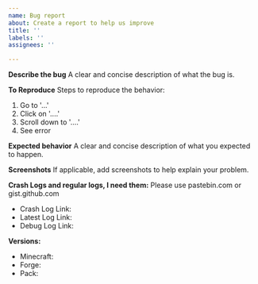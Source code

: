```yaml
---
name: Bug report
about: Create a report to help us improve
title: ''
labels: ''
assignees: ''

---
```


**Describe the bug**
A clear and concise description of what the bug is.

**To Reproduce**
Steps to reproduce the behavior:
1. Go to '...'
2. Click on '....'
3. Scroll down to '....'
4. See error

**Expected behavior**
A clear and concise description of what you expected to happen.

**Screenshots**
If applicable, add screenshots to help explain your problem.

**Crash Logs and regular logs, I need them:**
Please use pastebin.com or gist.github.com
 - Crash Log Link:
 - Latest Log Link:
 - Debug Log Link:

**Versions:**
 - Minecraft:
 - Forge:
 - Pack:
